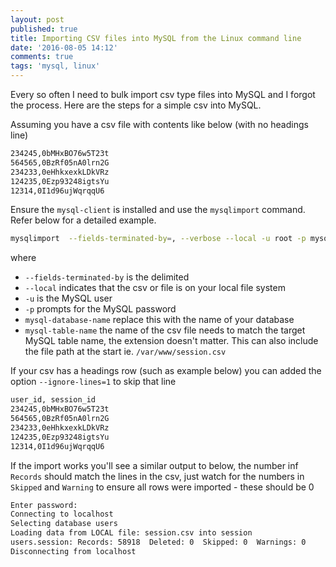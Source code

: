 ```yaml
---
layout: post
published: true
title: Importing CSV files into MySQL from the Linux command line
date: '2016-08-05 14:12'
comments: true
tags: 'mysql, linux'
---
```

Every so often I need to bulk import csv type files into MySQL and I forgot the process.  Here are the steps for a simple csv into MySQL.

Assuming you have a csv file with contents like below (with no headings line)

```bash
234245,0bMHxBO76w5T23t
564565,0BzRf05nA0lrn2G
234233,0eHhkxexkLDkVRz
124235,0Ezp93248igtsYu
12314,0I1d96ujWqrqqU6
```

Ensure the `mysql-client` is installed and use the `mysqlimport` command. Refer below for a detailed example. 

```bash
mysqlimport  --fields-terminated-by=, --verbose --local -u root -p mysql-database-name mysql-table-name.csv 
```
where 

 * `--fields-terminated-by` is the delimited
 * `--local` indicates that the csv or file is on your local file system
 * `-u` is the MySQL user
 * `-p` prompts for the MySQL password
 * `mysql-database-name` replace this with the name of your database
 * `mysql-table-name` the name of the csv file needs to match the target MySQL table name, the extension doesn't matter. This can also include the file path at the start ie. `/var/www/session.csv`
 
If your csv has a headings row (such as example below) you can added the option `--ignore-lines=1` to skip that line 

```bash
user_id, session_id
234245,0bMHxBO76w5T23t
564565,0BzRf05nA0lrn2G
234233,0eHhkxexkLDkVRz
124235,0Ezp93248igtsYu
12314,0I1d96ujWqrqqU6
```

If the import works you'll see a similar output to below, the number inf `Records` should match the lines in the csv, just watch for the numbers in `Skipped` and `Warning` to ensure all rows were imported - these should be 0

```bash
Enter password: 
Connecting to localhost
Selecting database users
Loading data from LOCAL file: session.csv into session
users.session: Records: 58918  Deleted: 0  Skipped: 0  Warnings: 0
Disconnecting from localhost
```
